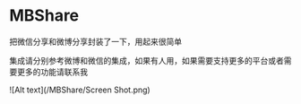 # MBShare
把微信分享和微博分享封装了一下，用起来很简单

集成请分别参考微博和微信的集成，如果有人用，如果需要支持更多的平台或者需要更多的功能请联系我

![Alt text](/MBShare/Screen Shot.png)
